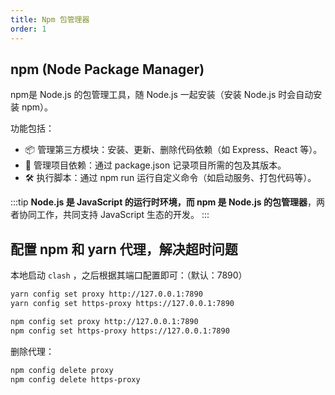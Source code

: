 ```yaml
---
title: Npm 包管理器
order: 1
---
```


## npm (Node Package Manager)

npm是 Node.js 的包管理工具，随 Node.js 一起安装（安装 Node.js 时会自动安装 npm）。

功能包括：
- 📦 管理第三方模块：安装、更新、删除代码依赖（如 Express、React 等）。
- 📂 管理项目依赖：通过 package.json 记录项目所需的包及其版本。
- 🛠️ 执行脚本：通过 npm run 运行自定义命令（如启动服务、打包代码等）。

:::tip
**Node.js 是 JavaScript 的运行时环境，而 npm 是 Node.js 的包管理器**，两者协同工作，共同支持 JavaScript 生态的开发。
:::

## 配置 npm 和 yarn 代理，解决超时问题

本地启动 `clash` ，之后根据其端口配置即可：（默认：7890）

```bash
yarn config set proxy http://127.0.0.1:7890
yarn config set https-proxy https://127.0.0.1:7890

npm config set proxy http://127.0.0.1:7890
npm config set https-proxy https://127.0.0.1:7890
```

删除代理：
```bash
npm config delete proxy
npm config delete https-proxy
```

